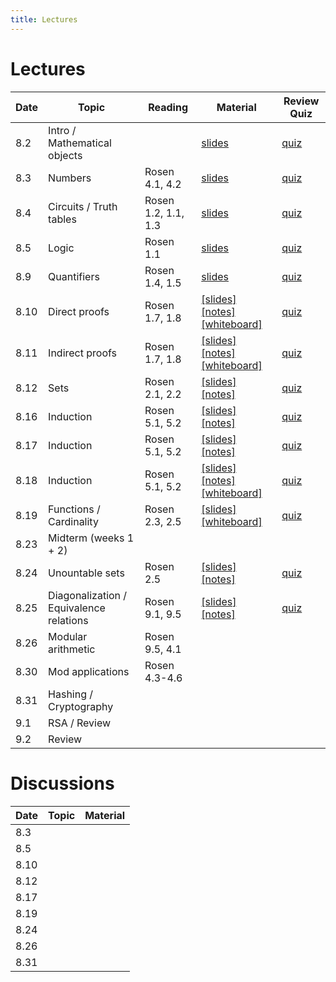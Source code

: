```yaml
---
title: Lectures
---
```


# Lectures

| Date | Topic | Reading | Material | Review Quiz |
| ---- | ----- | --------| -------- | --- |
| 8.2  | Intro / Mathematical objects | | [slides](https://drive.google.com/file/d/1iyzrXfYFTbCY_dDOxpue_kYYuor8Yx-m/view?usp=sharing) | [quiz](https://forms.gle/Yt5ZGDgqX4QLRBjY7) |
| 8.3  | Numbers | Rosen 4.1, 4.2 | [slides](https://drive.google.com/file/d/1srazW-8E-JgPEyznz6nx-31HxUcKCfnY/view?usp=sharing) | [quiz](https://forms.gle/c719y8qLBzsHeJUr6) |
| 8.4  | Circuits / Truth tables | Rosen 1.2, 1.1, 1.3 | [slides](https://drive.google.com/file/d/10orR-Tsn9XDaLUpWdEpHyz5kFpUvKzbL/view?usp=sharing) | [quiz](https://forms.gle/Rq961EmaWiiqmgbz5) |
| 8.5  | Logic | Rosen 1.1 | [slides](https://drive.google.com/file/d/11JXGmH9XjOA77eD1F7AQzop3IriOUb03/view?usp=sharing) | [quiz](https://forms.gle/JwYwT16ZhJPX97Dr9) |
| 8.9  | Quantifiers | Rosen 1.4, 1.5 | [slides](https://drive.google.com/file/d/12GGFk2NIHXmY0svuiDAKG1bfHOj7vzqb/view?usp=sharing) | [quiz](https://forms.gle/Ea7ouTNwBKYDraYTA) |
| 8.10 | Direct proofs | Rosen 1.7, 1.8 | [[slides]](https://drive.google.com/file/d/12VY5zVJurJNfaO14bOHO2g9Rs0FRKg45/view?usp=sharing) [[notes]](raw/notes_aug10.pdf) [[whiteboard]](https://drive.google.com/file/d/1MPLRaXxrJCZ4hxSJvK1kchi89W6MGrnU/view?usp=sharing) | [quiz](https://forms.gle/6MEvbAGnzwU4KyQ86) |
| 8.11 | Indirect proofs | Rosen 1.7, 1.8 | [[slides]](https://drive.google.com/file/d/1sm69ofXtI34OnXAnOCpJ6v6VpeKVXwiG/view?usp=sharing) [[notes]](raw/notes_aug11.pdf) [[whiteboard]](https://drive.google.com/file/d/1NNvWgAEiDWMLcV8cJpHy4GMdgu_-Rcru/view?usp=sharing) | [quiz](https://forms.gle/S4VadUn9YkxDCXnV7) |
| 8.12 | Sets | Rosen 2.1, 2.2 | [[slides]](https://drive.google.com/file/d/13KHd-MzweDCPQ9xXFMcMxXewMcR-e5GH/view?usp=sharing) [[notes]](raw/notes_aug12.pdf) | [quiz](https://forms.gle/8iqtp4tGqcVnHqo78) |
| 8.16 | Induction | Rosen 5.1, 5.2 | [[slides]](https://drive.google.com/file/d/14zRkAAqdD-tHzsqiuIai7xMMvZJT9_wb/view?usp=sharing) [[notes]](raw/notes_aug16.pdf) | [quiz](https://forms.gle/zehdXSUaG84pvwsJ8) |
| 8.17 | Induction | Rosen 5.1, 5.2 | [[slides]](https://drive.google.com/file/d/15727E0hibbJnHAWIi09wayWzQmJVcILV/view?usp=sharing) [[notes]](raw/notes_aug17.pdf) | [quiz](https://forms.gle/aFFdGT8WESpmhuKX8) |
| 8.18 | Induction | Rosen 5.1, 5.2 | [[slides]](https://drive.google.com/file/d/15O9U6EZTtCP_FrGDP0yyBt4VvocfzC7S/view?usp=sharing) [[notes]](raw/notes_aug18.pdf) [[whiteboard]](https://drive.google.com/file/d/1Kv0MnGIP0bAjgxhSBvJ0VQODr2uGspID/view?usp=sharing) | [quiz](https://forms.gle/V6yECbhsD5qjAVNz5) |
| 8.19 | Functions / Cardinality | Rosen 2.3, 2.5 | [[slides]](https://drive.google.com/file/d/15YXuHjnZvDWL3UMoTW8RR_I-LZAP2UYU/view?usp=sharing) [[whiteboard]](https://drive.google.com/file/d/1IosG4jeKc5J7SIlWtLCjJRPLjm2O_H2P/view?usp=sharing) | [quiz](https://forms.gle/x3Ca7ivfZzU5LB7o7) |
| 8.23 | Midterm (weeks 1 + 2) | | | |
| 8.24 | Unountable sets | Rosen 2.5 | [[slides]](https://drive.google.com/file/d/17PV2PiX3_d6zMXOuycNWhn2eaQXxwsGn/view?usp=sharing) [[notes]](raw/notes_aug24.pdf) | [quiz](https://forms.gle/6RZ1g1xoP4dLUgNV7) |
| 8.25 | Diagonalization / Equivalence relations | Rosen 9.1, 9.5 | [[slides]](https://drive.google.com/file/d/171sN57oWDSjH5QArK0CHXBDsJ3zFiI4C/view?usp=sharing) [[notes]](raw/notes_aug25.pdf)  | [quiz](https://forms.gle/XPib6HZtzBSH5kSD6) |
| 8.26 | Modular arithmetic | Rosen 9.5, 4.1 | | |
| 8.30 | Mod applications | Rosen 4.3-4.6 | | |
| 8.31 | Hashing / Cryptography | | | |
| 9.1  | RSA / Review | | | |
| 9.2  | Review | | | |


# Discussions

| Date | Topic | Material |
| ---- | ----- | -------- |
| 8.3  |       |          |
| 8.5  |       |          |
| 8.10 |       |          |
| 8.12 |       |          |
| 8.17 |       |          |
| 8.19 |       |          |
| 8.24 |       |          |
| 8.26 |       |          |
| 8.31 |       |          |

